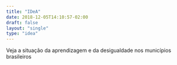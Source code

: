 ```yaml
---
title: "IDeA"
date: 2018-12-05T14:10:57-02:00
draft: false
layout: "single"
type: "idea"
---
```


Veja a situação da aprendizagem e da desigualdade nos municípios brasileiros
